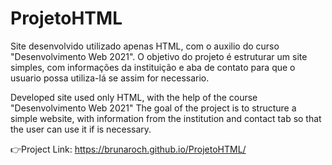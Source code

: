 # ProjetoHTML
Site desenvolvido utilizado apenas HTML, com o auxilio do curso "Desenvolvimento Web 2021". 
O objetivo do projeto é estruturar um site simples, com informações da instituição e aba de contato para que o usuario possa utiliza-lá se assim for necessario.

Developed site used only HTML, with the help of the course "Desenvolvimento Web 2021"
The goal of the project is to structure a simple website, with information from the institution and contact tab so that the user can use it if is necessary.

👉Project Link: 
https://brunaroch.github.io/ProjetoHTML/

